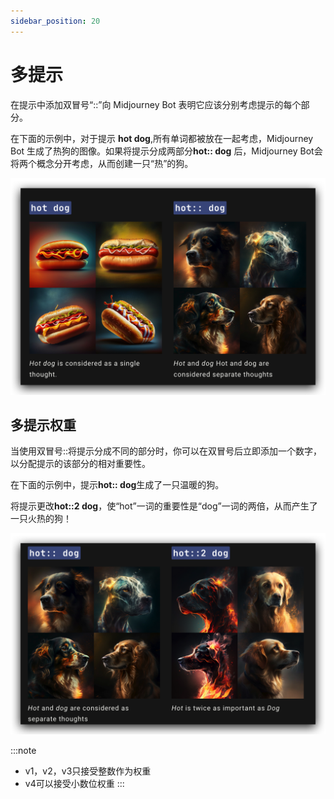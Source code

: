 ```yaml
---
sidebar_position: 20
---
```


# 多提示

在提示中添加双冒号“::”向 Midjourney Bot 表明它应该分别考虑提示的每个部分。

在下面的示例中，对于提示 **hot dog**,所有单词都被放在一起考虑，Midjourney Bot 生成了热狗的图像。如果将提示分成两部分**hot:: dog** 后，Midjourney Bot会将两个概念分开考虑，从而创建一只“热”的狗。

![multi](./img/MJ_multi.png)

## 多提示权重

当使用双冒号::将提示分成不同的部分时，你可以在双冒号后立即添加一个数字，以分配提示的该部分的相对重要性。

在下面的示例中，提示**hot:: dog**生成了一只温暖的狗。

将提示更改**hot::2 dog**，使“hot”一词的重要性是“dog”一词的两倍，从而产生了一只火热的狗！

![multi2](./img/MJ_multi2.png)

:::note
- v1，v2，v3只接受整数作为权重
- v4可以接受小数位权重
:::